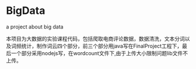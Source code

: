 # BigData
a project about big data

本项目为大数据的实验课程代码，包括爬取电商评论数据，数据清洗，文本分词以及词频统计，制作词云四个部分，前三个部分用java写在FinalProject工程下，最后一个部分采用nodejs写，在wordcount文件下,由于上传大小限制问题lib文件不上传。
